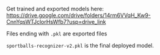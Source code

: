 Get trained and exported models here: https://drive.google.com/drive/folders/14rm6VVqH_Kw9-CnnYqsWTJclorHsWfb7?usp=drive_link <br/>

Files ending with `.pkl` are exported files <br>

`sportballs-recognizer-v2.pkl` is the final deployed model.
